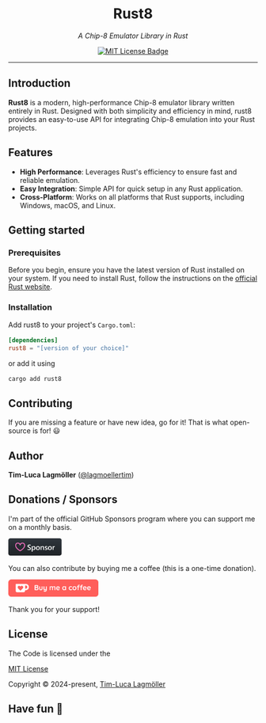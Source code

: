 <h1 align="center">Rust8</h1>

*<p align="center">A Chip-8 Emulator Library in Rust</p>*

<p align="center">
  <a href="https://github.com/lagmoellertim/rust8/blob/master/LICENSE" target="_blank"><img src="https://img.shields.io/badge/license-MIT-blue.svg?style=flat" alt="MIT License Badge"/></a>
</p>

---

## Introduction

**Rust8** is a modern, high-performance Chip-8 emulator library written entirely in Rust. Designed with both simplicity and efficiency in mind, rust8 provides an easy-to-use API for integrating Chip-8 emulation into your Rust projects.

## Features

- **High Performance**: Leverages Rust's efficiency to ensure fast and reliable emulation.
- **Easy Integration**: Simple API for quick setup in any Rust application.
- **Cross-Platform**: Works on all platforms that Rust supports, including Windows, macOS, and Linux.

## Getting started

### Prerequisites

Before you begin, ensure you have the latest version of Rust installed on your system. If you need to install Rust, follow the instructions on the [official Rust website](https://www.rust-lang.org/tools/install).

### Installation

Add rust8 to your project's `Cargo.toml`:

```toml
[dependencies]
rust8 = "[version of your choice]"
```

or add it using

```shell
cargo add rust8
```

## Contributing

If you are missing a feature or have new idea, go for it! That is what open-source is for! 😃

## Author

**Tim-Luca Lagmöller** ([@lagmoellertim](https://github.com/lagmoellertim))

## Donations / Sponsors

I'm part of the official GitHub Sponsors program where you can support me on a monthly basis.

<a href="https://github.com/sponsors/lagmoellertim" target="_blank"><img src="https://github.com/lagmoellertim/shared-repo-files/raw/main/github-sponsors-button.png" alt="GitHub Sponsors" height="35px" ></a>

You can also contribute by buying me a coffee (this is a one-time donation).

<a href="https://ko-fi.com/lagmoellertim" target="_blank"><img src="https://github.com/lagmoellertim/shared-repo-files/raw/main/kofi-sponsors-button.png" alt="Ko-Fi Sponsors" height="35px" ></a>

Thank you for your support!

## License

The Code is licensed under the

[MIT License](https://github.com/lagmoellertim/rust8/blob/master/LICENSE)

Copyright © 2024-present, [Tim-Luca Lagmöller](https://lagmoellertim.de)

## Have fun :tada:
